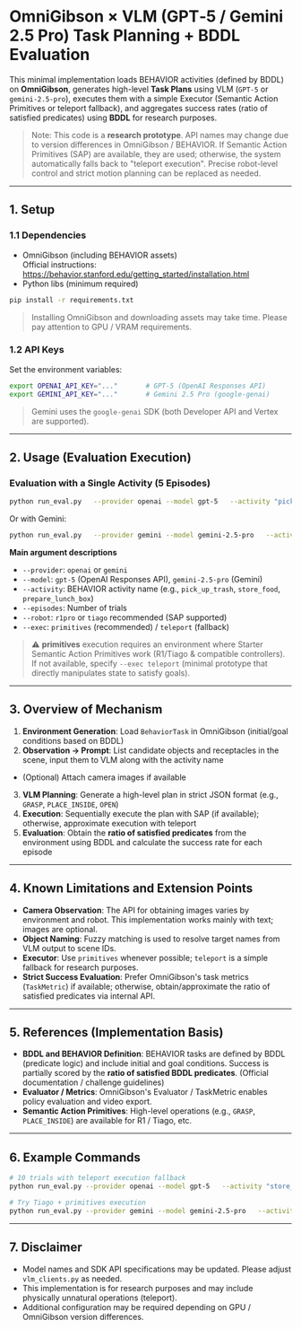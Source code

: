 # OmniGibson × VLM (GPT‑5 / Gemini 2.5 Pro) Task Planning + BDDL Evaluation

This minimal implementation loads BEHAVIOR activities (defined by BDDL) on **OmniGibson**, generates high-level **Task Plans** using VLM (`GPT-5` or `gemini-2.5-pro`), executes them with a simple Executor (Semantic Action Primitives or teleport fallback), and aggregates success rates (ratio of satisfied predicates) using **BDDL** for research purposes.

> Note: This code is a **research prototype**. API names may change due to version differences in OmniGibson / BEHAVIOR.
> If Semantic Action Primitives (SAP) are available, they are used; otherwise, the system automatically falls back to "teleport execution".
> Precise robot-level control and strict motion planning can be replaced as needed.

---

## 1. Setup

### 1.1 Dependencies

- OmniGibson (including BEHAVIOR assets)  
  Official instructions: https://behavior.stanford.edu/getting_started/installation.html
- Python libs (minimum required)

```bash
pip install -r requirements.txt
```

> Installing OmniGibson and downloading assets may take time. Please pay attention to GPU / VRAM requirements.

### 1.2 API Keys

Set the environment variables:

```bash
export OPENAI_API_KEY="..."       # GPT-5 (OpenAI Responses API)
export GEMINI_API_KEY="..."       # Gemini 2.5 Pro (google-genai)
```

> Gemini uses the `google-genai` SDK (both Developer API and Vertex are supported).

---

## 2. Usage (Evaluation Execution)

### Evaluation with a Single Activity (5 Episodes)

```bash
python run_eval.py   --provider openai --model gpt-5   --activity "pick_up_trash"   --episodes 5   --robot r1pro   --exec primitives
```

Or with Gemini:

```bash
python run_eval.py   --provider gemini --model gemini-2.5-pro   --activity "pick_up_trash"   --episodes 5   --robot r1pro   --exec primitives
```

**Main argument descriptions**

- `--provider`: `openai` or `gemini`
- `--model`: `gpt-5` (OpenAI Responses API), `gemini-2.5-pro` (Gemini)
- `--activity`: BEHAVIOR activity name (e.g., `pick_up_trash`, `store_food`, `prepare_lunch_box`)
- `--episodes`: Number of trials
- `--robot`: `r1pro` or `tiago` recommended (SAP supported)
- `--exec`: `primitives` (recommended) / `teleport` (fallback)

> ⚠️ **primitives** execution requires an environment where Starter Semantic Action Primitives work (R1/Tiago & compatible controllers).
> If not available, specify `--exec teleport` (minimal prototype that directly manipulates state to satisfy goals).

---

## 3. Overview of Mechanism

1. **Environment Generation**: Load `BehaviorTask` in OmniGibson (initial/goal conditions based on BDDL)
2. **Observation → Prompt**: List candidate objects and receptacles in the scene, input them to VLM along with the activity name
  - (Optional) Attach camera images if available
3. **VLM Planning**: Generate a high-level plan in strict JSON format (e.g., `GRASP`, `PLACE_INSIDE`, `OPEN`)
4. **Execution**: Sequentially execute the plan with SAP (if available); otherwise, approximate execution with teleport
5. **Evaluation**: Obtain the **ratio of satisfied predicates** from the environment using BDDL and calculate the success rate for each episode

---

## 4. Known Limitations and Extension Points

- **Camera Observation**: The API for obtaining images varies by environment and robot. This implementation works mainly with text; images are optional.
- **Object Naming**: Fuzzy matching is used to resolve target names from VLM output to scene IDs.
- **Executor**: Use `primitives` whenever possible; `teleport` is a simple fallback for research purposes.
- **Strict Success Evaluation**: Prefer OmniGibson's task metrics (`TaskMetric`) if available; otherwise, obtain/approximate the ratio of satisfied predicates via internal API.

---

## 5. References (Implementation Basis)

- **BDDL and BEHAVIOR Definition**: BEHAVIOR tasks are defined by BDDL (predicate logic) and include initial and goal conditions.
  Success is partially scored by the **ratio of satisfied BDDL predicates**. (Official documentation / challenge guidelines)
- **Evaluator / Metrics**: OmniGibson's Evaluator / TaskMetric enables policy evaluation and video export.
- **Semantic Action Primitives**: High-level operations (e.g., `GRASP`, `PLACE_INSIDE`) are available for R1 / Tiago, etc.

---

## 6. Example Commands

```bash
# 10 trials with teleport execution fallback
python run_eval.py --provider openai --model gpt-5   --activity "store_food" --episodes 10 --exec teleport

# Try Tiago + primitives execution
python run_eval.py --provider gemini --model gemini-2.5-pro   --activity "prepare_lunch_box" --robot tiago --exec primitives
```

---

## 7. Disclaimer

- Model names and SDK API specifications may be updated. Please adjust `vlm_clients.py` as needed.
- This implementation is for research purposes and may include physically unnatural operations (teleport).
- Additional configuration may be required depending on GPU / OmniGibson version differences.
